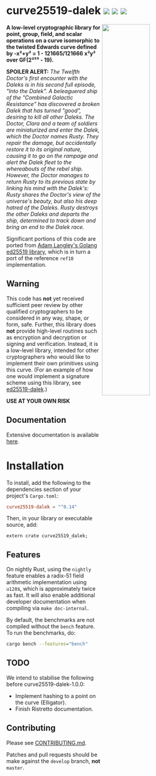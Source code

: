 
# curve25519-dalek  [![](https://img.shields.io/crates/v/curve25519-dalek.svg)](https://crates.io/crates/curve25519-dalek) [![](https://docs.rs/curve25519-dalek/badge.svg)](https://docs.rs/curve25519-dalek) [![](https://travis-ci.org/isislovecruft/curve25519-dalek.svg?branch=master)](https://travis-ci.org/isislovecruft/curve25519-dalek)

<img
 width="50%"
 align="right"
 src="https://user-images.githubusercontent.com/797/34898472-83686016-f7f3-11e7-967b-24b2aadd623a.png"/>

**A low-level cryptographic library for point, group, field, and scalar
operations on a curve isomorphic to the twisted Edwards curve defined by -x²+y²
= 1 - 121665/121666 x²y² over GF(2²⁵⁵ - 19).**

**SPOILER ALERT:** *The Twelfth Doctor's first encounter with the Daleks is in
his second full episode, "Into the Dalek". A beleaguered ship of the "Combined
Galactic Resistance" has discovered a broken Dalek that has turned "good",
desiring to kill all other Daleks. The Doctor, Clara and a team of soldiers
are miniaturized and enter the Dalek, which the Doctor names Rusty. They
repair the damage, but accidentally restore it to its original nature, causing
it to go on the rampage and alert the Dalek fleet to the whereabouts of the
rebel ship. However, the Doctor manages to return Rusty to its previous state
by linking his mind with the Dalek's: Rusty shares the Doctor's view of the
universe's beauty, but also his deep hatred of the Daleks. Rusty destroys the
other Daleks and departs the ship, determined to track down and bring an end
to the Dalek race.*

Significant portions of this code are ported from [Adam Langley's
Golang ed25519 library](https://github.com/agl/ed25519), which is in
turn a port of the reference `ref10` implementation.

## Warning

This code has **not** yet received sufficient peer review by other qualified
cryptographers to be considered in any way, shape, or form, safe.  Further,
this library does **not** provide high-level routines such as encryption and
decryption or signing and verification.  Instead, it is a low-level library,
intended for other cryptographers who would like to implement their own
primitives using this curve.  (For an example of how one would implement a
signature scheme using this library, see
[ed25519-dalek](https://github.com/isislovecruft/ed25519-dalek).)

**USE AT YOUR OWN RISK**

## Documentation

Extensive documentation is available [here](https://docs.rs/curve25519-dalek).

# Installation

To install, add the following to the dependencies section of your project's
`Cargo.toml`:

```toml
curve25519-dalek = "^0.14"
```

Then, in your library or executable source, add:

    extern crate curve25519_dalek;

## Features

On nightly Rust, using the `nightly` feature enables a radix-51 field
arithmetic implementation using `u128`s, which is approximately twice as
fast.  It will also enable additional developer documentation when
compiling via `make doc-internal`.

By default, the benchmarks are not compiled without the `bench`
feature.  To run the benchmarks, do:

```sh
cargo bench --features="bench"
```

## TODO

We intend to stabilise the following before curve25519-dalek-1.0.0:

* Implement hashing to a point on the curve (Elligator).
* Finish Ristretto documentation.

## Contributing

Please see
[CONTRIBUTING.md](https://github.com/isislovecruft/curve25519-dalek/blob/master/CONTRIBUTING.md).

Patches and pull requests should be make against the `develop`
branch, **not** `master`.

